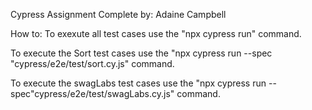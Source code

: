 Cypress Assignment Complete by: Adaine Campbell

How to: To exexute all test cases use the "npx cypress run" command.

To execute the Sort test cases use the "npx cypress run --spec "cypress/e2e/test/sort.cy.js" command.

To execute the swagLabs test cases use the "npx cypress run --spec"cypress/e2e/test/swagLabs.cy.js" command.
